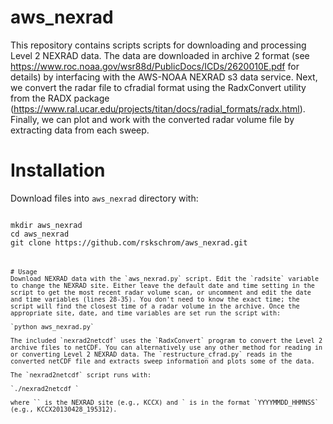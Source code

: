 # aws_nexrad
This repository contains scripts scripts for downloading and processing  Level 2 NEXRAD data. The data are downloaded in archive 2 format (see https://www.roc.noaa.gov/wsr88d/PublicDocs/ICDs/2620010E.pdf for details) by interfacing with the AWS-NOAA NEXRAD s3 data service. Next, we convert the radar file to cfradial format using the RadxConvert utility from the RADX package (https://www.ral.ucar.edu/projects/titan/docs/radial_formats/radx.html). Finally, we can plot and work with the converted radar volume file by extracting data from each sweep.

# Installation
Download files into `aws_nexrad` directory with:
<pre><code>
mkdir aws_nexrad
cd aws_nexrad
git clone https://github.com/rskschrom/aws_nexrad.git
<pre><code>

# Usage
Download NEXRAD data with the `aws_nexrad.py` script. Edit the `radsite` variable to change the NEXRAD site. Either leave the default date and time setting in the script to get the most recent radar volume scan, or uncomment and edit the date and time variables (lines 28-35). You don't need to know the exact time; the script will find the closest time of a radar volume in the archive. Once the appropriate site, date, and time variables are set run the script with:

`python aws_nexrad.py`

The included `nexrad2netcdf` uses the `RadxConvert` program to convert the Level 2 archive files to netCDF. You can alternatively use any other method for reading in or converting Level 2 NEXRAD data. The `restructure_cfrad.py` reads in the converted netCDF file and extracts sweep information and plots some of the data.

The `nexrad2netcdf` script runs with:

`./nexrad2netcdf <site><date_time>`

where `<site>` is the NEXRAD site (e.g., KCCX) and `<date_time> is in the format `YYYYMMDD_HHMNSS` (e.g., KCCX20130428_195312).
